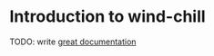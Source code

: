 # Introduction to wind-chill

TODO: write [great documentation](http://jacobian.org/writing/what-to-write/)

